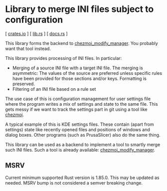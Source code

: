 # Library to merge INI files subject to configuration

[ [crates.io] ] [ [lib.rs] ] [ [docs.rs] ]

This library forms the backend to [chezmoi_modify_manager]. You probably
want that tool instead.

This library provides processing of INI files. In particular:

* Merging of a source INI file with a target INI file.
  The merging is asymmetric: The values of the source are preferred unless
  specific rules have been provided for those sections and/or keys.
  Formatting is preserved.
* Filtering of an INI file based on a rule set

The use case of this is configuration management for user settings file where
the program writes a mix of settings and state to the same file. This gets
messy if we want to track the settings part in git using a tool like [chezmoi].

A typical example of this is KDE settings files. These contain (apart from
settings) state like recently opened files and positions of windows and dialog
boxes. Other programs (such as PrusaSlicer) also do the same thing.

This library can be used as a backend to implement a tool to smartly merge
such INI files. Such a tool is already available: [chezmoi_modify_manager].

## MSRV

Current minimum supported Rust version is 1.85.0. This may be updated as
needed. MSRV bump is not considered a semver breaking change.

[chezmoi_modify_manager]: https://github.com/VorpalBlade/chezmoi_modify_manager
[chezmoi]: https://www.chezmoi.io/
[crates.io]: https://crates.io/crates/ini-merge
[docs.rs]: https://docs.rs/ini-merge
[lib.rs]: https://lib.rs/crates/ini-merge
